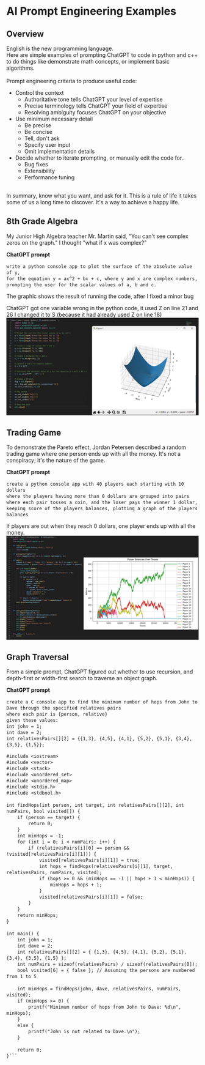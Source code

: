 # AI Prompt Engineering Examples


## Overview

English is the new programming language.  
Here are simple examples of prompting ChatGPT to code in python and c++ to do things like demonstrate math concepts, or implement basic algorithms.
<br />
<br />
Prompt engineering criteria to produce useful code: 
* Control the context
    - Authoritative tone tells ChatGPT your level of expertise
    - Precise terminology tells ChatGPT your field of expertise 
    - Resolving ambiguity focuses ChatGPT on your objective 
* Use minimum necessary detail
    - Be precise
    - Be concise
    - Tell, don't ask
    - Specify user input
    - Omit implementation details
* Decide whether to iterate prompting, or manually edit the code for..
    - Bug fixes
    - Extensibility
    - Performance tuning 

<br />
In summary, know what you want, and ask for it.  This is a rule of life it takes some of us a long time to discover.  It's a way to achieve a happy life.


## 8th Grade Algebra

My Junior High Algebra teacher Mr. Martin said, "You can't see complex zeros on the graph."  I thought "what if x was complex?"

**ChatGPT prompt**
``` text
write a python console app to plot the surface of the absolute value of y, 
for the equation y = ax^2 + bx + c, where y and x are complex numbers, 
prompting the user for the scalar values of a, b and c. 
```

The graphic shows the result of running the code, after I fixed a minor bug

ChatGPT got one variable wrong in the python code, it used Z on line 21 and 26 I changed it to S (because it had already used Z on line 18)
![parabola](parabola-zeros.jpg "zeros")

## Trading Game

To demonstrate the Pareto effect, Jordan Petersen described a random trading game where one person ends up with all the money.  It's not a conspiracy; it's the nature of the game.

**ChatGPT prompt**
``` text
create a python console app with 40 players each starting with 10 dollars 
where the players having more than 0 dollars are grouped into pairs 
where each pair tosses a coin, and the loser pays the winner 1 dollar, 
keeping score of the players balances, plotting a graph of the players balances
```

If players are out when they reach 0 dollars, one player ends up with all the money.
![parabola](trading-game.jpg "zeros")



## Graph Traversal

From a simple prompt, ChatGPT figured out whether to use recursion, and depth-first or width-first search to traverse an object graph.

**ChatGPT prompt**
``` text
create a C console app to find the minimum number of hops from John to Dave through the specified relatives pairs
where each pair is {person, relative}
given these values:
int john = 1;
int dave = 2;
int relativesPairs[][2] = {{1,3}, {4,5}, {4,1}, {5,2}, {5,1}, {3,4}, {3,5}, {1,5}};
```

``` shell
#include <iostream>
#include <vector>
#include <stack>
#include <unordered_set>
#include <unordered_map>
#include <stdio.h>
#include <stdbool.h>

int findHops(int person, int target, int relativesPairs[][2], int numPairs, bool visited[]) {
    if (person == target) {
        return 0;
    }
    int minHops = -1;
    for (int i = 0; i < numPairs; i++) {
        if (relativesPairs[i][0] == person && !visited[relativesPairs[i][1]]) {
            visited[relativesPairs[i][1]] = true;
            int hops = findHops(relativesPairs[i][1], target, relativesPairs, numPairs, visited);
            if (hops >= 0 && (minHops == -1 || hops + 1 < minHops)) {
                minHops = hops + 1;
            }
            visited[relativesPairs[i][1]] = false;
        }
    }
    return minHops;
}

int main() {
    int john = 1;
    int dave = 2;
    int relativesPairs[][2] = { {1,3}, {4,5}, {4,1}, {5,2}, {5,1}, {3,4}, {3,5}, {1,5} };
    int numPairs = sizeof(relativesPairs) / sizeof(relativesPairs[0]);
    bool visited[6] = { false }; // Assuming the persons are numbered from 1 to 5

    int minHops = findHops(john, dave, relativesPairs, numPairs, visited);
    if (minHops >= 0) {
        printf("Minimum number of hops from John to Dave: %d\n", minHops);
    }
    else {
        printf("John is not related to Dave.\n");
    }

    return 0;
}```
